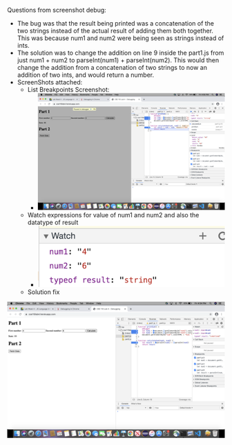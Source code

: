 Questions from screenshot debug:
- The bug was that the result being printed was a concatenation of the two strings instead of the actual result of adding them both together. This was because num1 and num2 were being seen as strings instead of ints. 
- The solution was to change the addition on line 9 inside the part1.js from just num1 + num2 to parseInt(num1) + parseInt(num2). This would then change the addition from a concatenation of two strings to now an addition of two ints, and would return a number.
- ScreenShots attached:
  - List Breakpoints Screenshot:
    - <img src="breakpoints.png" width="1000px" alt="breakpoints" />
  - Watch expressions for value of num1 and num2 and also the datatype of result
    - <img src="watch.png" alt="watch" />
  - Solution fix
<img src="fix-solution.png" width="1000px" alt="fix-solutions" />

